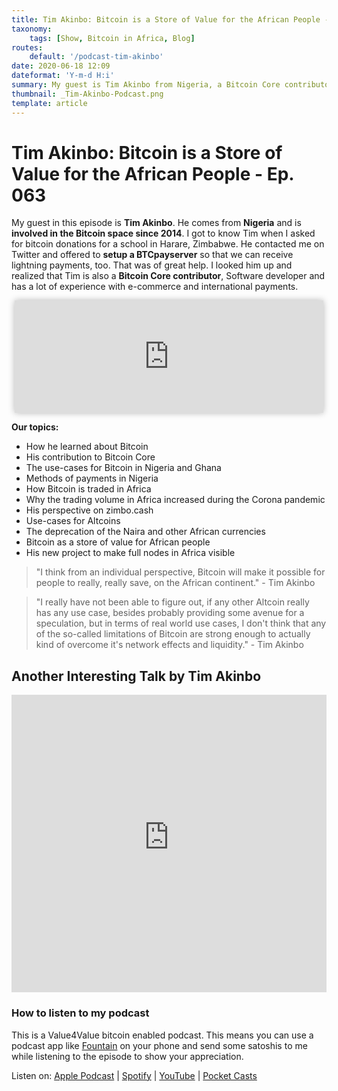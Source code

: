 ```yaml
---
title: Tim Akinbo: Bitcoin is a Store of Value for the African People - Ep. 063
taxonomy:
    tags: [Show, Bitcoin in Africa, Blog]
routes:
    default: '/podcast-tim-akinbo'
date: 2020-06-18 12:09
dateformat: 'Y-m-d H:i'
summary: My guest is Tim Akinbo from Nigeria, a Bitcoin Core contributor and developer, sharing insights on Bitcoin use-cases in Africa, increasing trading volumes, and his work on making full nodes in Africa visible.
thumbnail: _Tim-Akinbo-Podcast.png
template: article 
---
```



# Tim Akinbo: Bitcoin is a Store of Value for the African People - Ep. 063

My guest in this episode is **Tim Akinbo**. He comes from **Nigeria** and is **involved in the Bitcoin space since 2014**. I got to know Tim when I asked for bitcoin donations for a school in Harare, Zimbabwe. He contacted me on Twitter and offered to **setup a BTCpayserver** so that we can receive lightning payments, too. That was of great help. I looked him up and realized that Tim is also a **Bitcoin Core contributor**, Software developer and has a lot of experience with e-commerce and international payments.

<iframe src="https://www.vodio.fr/frameplay.php?idref=25630&urlref=1" style="border: 0px none; box-shadow: rgba(0, 0, 0, 0.28) 0px 0px 10px; width: calc(100% - 10px); height: 180px; margin-left: 5px; padding: 0;" scrolling="no"></iframe>

**Our topics:**

* How he learned about Bitcoin
* His contribution to Bitcoin Core
* The use-cases for Bitcoin in Nigeria and Ghana
* Methods of payments in Nigeria
* How Bitcoin is traded in Africa
* Why the trading volume in Africa increased during the Corona pandemic
* His perspective on zimbo.cash
* Use-cases for Altcoins
* The deprecation of the Naira and other African currencies
* Bitcoin as a store of value for African people
* His new project to make full nodes in Africa visible

> "I think from an individual perspective, Bitcoin will make it possible for people to really, really save, on the African continent." - Tim Akinbo

> "I really have not been able to figure out, if any other Altcoin really has any use case, besides probably providing some avenue for a speculation, but in terms of real world use cases, I don't think that any of the so-called limitations of Bitcoin are strong enough to actually kind of overcome it's network effects and liquidity." - Tim Akinbo

## Another Interesting Talk by Tim Akinbo

<iframe width="100%" height="476" src="https://www.youtube-nocookie.com/embed/3DgpgLmtdjs?si=grw19cd6r7ETjWrW" title="YouTube video player" frameborder="0" allow="accelerometer; autoplay; clipboard-write; encrypted-media; gyroscope; picture-in-picture; web-share" referrerpolicy="strict-origin-when-cross-origin" allowfullscreen></iframe>

### How to listen to my podcast

This is a Value4Value bitcoin enabled podcast. This means you can use a podcast app like [Fountain](https://fountain.fm) on your phone and send some satoshis to me while listening to the episode to show your appreciation. 

Listen on: [Apple Podcast](https://podcasts.apple.com/at/podcast/the-anita-posch-show-a-bitcoin-only-podcast/id1432576313) | [Spotify](https://open.spotify.com/show/0EJu3cMWF0AMxeO8NMH71z) | [YouTube](https://www.youtube.com/playlist?list=PL2zepPkogWotoUrb4T2XjLHa3SGHT5IX-) | [Pocket Casts](https://pca.st/YYPf) 

